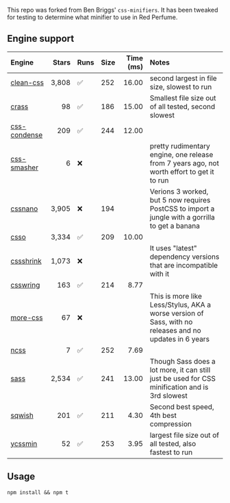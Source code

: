 This repo was forked from Ben Briggs' `css-minifiers`. It has been tweaked for testing to determine what minifier to use in Red Perfume.

## Engine support

Engine                                                    | Stars | Runs | Size | Time (ms) | Notes
:--                                                       | --:   | :--  | :--  | --:       | :--
[clean-css](https://github.com/jakubpawlowicz/clean-css)  | 3,808 | ✅   | 252  | 16.00     | second largest in file size, slowest to run
[crass](https://github.com/mattbasta/crass)               |    98 | ✅   | 186  | 15.00     | Smallest file size out of all tested, second slowest
[css-condense](https://github.com/rstacruz/css-condense)  |   209 | ✅   | 244  | 12.00     |
[css-smasher](https://github.com/MarkBennett/css-smasher) |     6 | ❌   |      |           | pretty rudimentary engine, one release from 7 years ago, not worth effort to get it to run
[cssnano](https://github.com/ben-eb/cssnano)              | 3,905 | ❌   | 194  |           | Verions 3 worked, but 5 now requires PostCSS to import a jungle with a gorrilla to get a banana
[csso](https://github.com/css/csso)                       | 3,334 | ✅   | 209  | 10.00     |
[cssshrink](https://github.com/stoyan/cssshrink)          | 1,073 | ❌   |      |           | It uses "latest" dependency versions that are incompatible with it
[csswring](https://github.com/hail2u/node-csswring)       |   163 | ✅   | 214  | 8.77      |
[more-css](https://github.com/army8735/more)              |    67 | ❌   |      |           | This is more like Less/Stylus, AKA a worse version of Sass, with no releases and no updates in 6 years
[ncss](https://github.com/wasche/ncss)                    |     7 | ✅   | 252  | 7.69      |
[sass](https://github.com/sass/dart-sass)                 | 2,534 | ✅   | 241  | 13.00     | Though Sass does a lot more, it can still just be used for CSS minification and is 3rd slowest
[sqwish](https://github.com/ded/sqwish)                   |   201 | ✅   | 211  | 4.30      | Second best speed, 4th best compression
[ycssmin](https://github.com/yui/ycssmin)                 |    52 | ✅   | 253  | 3.95      | largest file size out of all tested, also fastest to run


## Usage

`npm install && npm t`
